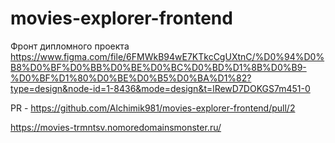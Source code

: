# movies-explorer-frontend
Фронт дипломного проекта
https://www.figma.com/file/6FMWkB94wE7KTkcCgUXtnC/%D0%94%D0%B8%D0%BF%D0%BB%D0%BE%D0%BC%D0%BD%D1%8B%D0%B9-%D0%BF%D1%80%D0%BE%D0%B5%D0%BA%D1%82?type=design&node-id=1-8436&mode=design&t=lRewD7DOKGS7m451-0

PR - https://github.com/Alchimik981/movies-explorer-frontend/pull/2

https://movies-trmntsv.nomoredomainsmonster.ru/
